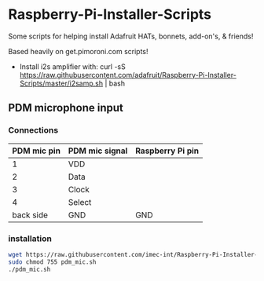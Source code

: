 # Raspberry-Pi-Installer-Scripts

Some scripts for helping install Adafruit HATs, bonnets, add-on's, & friends!

Based heavily on get.pimoroni.com scripts!

  * Install i2s amplifier with: curl -sS https://raw.githubusercontent.com/adafruit/Raspberry-Pi-Installer-Scripts/master/i2samp.sh | bash

## PDM microphone input

### Connections

| PDM mic pin | PDM mic signal|Raspberry Pi pin|
|--|--|--|
|1|VDD||
|2|Data||
|3|Clock||
|4|Select||
| back side|GND|GND|

### installation

```bash
wget https://raw.githubusercontent.com/imec-int/Raspberry-Pi-Installer-Scripts/master/pdm_mic.sh
sudo chmod 755 pdm_mic.sh
./pdm_mic.sh
```
